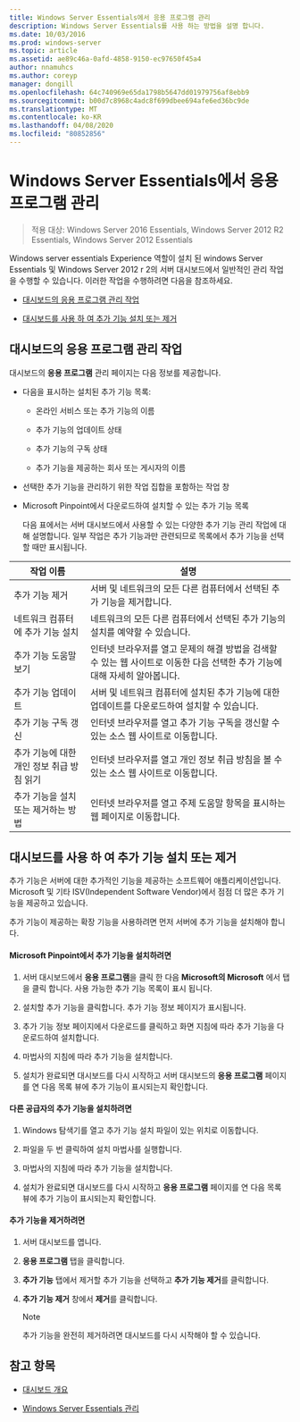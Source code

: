 ```yaml
---
title: Windows Server Essentials에서 응용 프로그램 관리
description: Windows Server Essentials를 사용 하는 방법을 설명 합니다.
ms.date: 10/03/2016
ms.prod: windows-server
ms.topic: article
ms.assetid: ae89c46a-0afd-4858-9150-ec97650f45a4
author: nnamuhcs
ms.author: coreyp
manager: dongill
ms.openlocfilehash: 64c740969e65da1798b5647dd01979756af8ebb9
ms.sourcegitcommit: b00d7c8968c4adc8f699dbee694afe6ed36bc9de
ms.translationtype: MT
ms.contentlocale: ko-KR
ms.lasthandoff: 04/08/2020
ms.locfileid: "80852856"
---
```

# <a name="manage-applications-in-windows-server-essentials"></a>Windows Server Essentials에서 응용 프로그램 관리

>적용 대상: Windows Server 2016 Essentials, Windows Server 2012 R2 Essentials, Windows Server 2012 Essentials
 
 Windows server essentials Experience 역할이 설치 된 windows Server Essentials 및 Windows Server 2012 r 2의 서버 대시보드에서 일반적인 관리 작업을 수행할 수 있습니다. 이러한 작업을 수행하려면 다음을 참조하세요.  
  
-   [대시보드의 응용 프로그램 관리 작업](Manage-Applications-in-Windows-Server-Essentials.md#BKMK_1)  
  
-   [대시보드를 사용 하 여 추가 기능 설치 또는 제거](Manage-Applications-in-Windows-Server-Essentials.md#BKMK_2)  
  
##  <a name="application-management-tasks-in-the-dashboard"></a><a name="BKMK_1"></a>대시보드의 응용 프로그램 관리 작업  
 대시보드의 **응용 프로그램** 관리 페이지는 다음 정보를 제공합니다.  
  
- 다음을 표시하는 설치된 추가 기능 목록:  
  
  -   온라인 서비스 또는 추가 기능의 이름  
  
  -   추가 기능의 업데이트 상태  
  
  -   추가 기능의 구독 상태  
  
  -   추가 기능을 제공하는 회사 또는 게시자의 이름  
  
- 선택한 추가 기능을 관리하기 위한 작업 집합을 포함하는 작업 창  
  
- Microsoft Pinpoint에서 다운로드하여 설치할 수 있는 추가 기능 목록  
  
  다음 표에서는 서버 대시보드에서 사용할 수 있는 다양한 추가 기능 관리 작업에 대해 설명합니다. 일부 작업은 추가 기능과만 관련되므로 목록에서 추가 기능을 선택할 때만 표시됩니다.  
  
|작업 이름|설명|  
|---------------|-----------------|  
|추가 기능 제거|서버 및 네트워크의 모든 다른 컴퓨터에서 선택된 추가 기능을 제거합니다.|  
|네트워크 컴퓨터에 추가 기능 설치|네트워크의 모든 다른 컴퓨터에서 선택된 추가 기능의 설치를 예약할 수 있습니다.|  
|추가 기능 도움말 보기|인터넷 브라우저를 열고 문제의 해결 방법을 검색할 수 있는 웹 사이트로 이동한 다음 선택한 추가 기능에 대해 자세히 알아봅니다.|  
|추가 기능 업데이트|서버 및 네트워크 컴퓨터에 설치된 추가 기능에 대한 업데이트를 다운로드하여 설치할 수 있습니다.|  
|추가 기능 구독 갱신|인터넷 브라우저를 열고 추가 기능 구독을 갱신할 수 있는 소스 웹 사이트로 이동합니다.|  
|추가 기능에 대한 개인 정보 취급 방침 읽기|인터넷 브라우저를 열고 개인 정보 취급 방침을 볼 수 있는 소스 웹 사이트로 이동합니다.|  
|추가 기능을 설치 또는 제거하는 방법|인터넷 브라우저를 열고 주제 도움말 항목을 표시하는 웹 페이지로 이동합니다.|  
  
##  <a name="install-or-remove-add-ins-using-the-dashboard"></a><a name="BKMK_2"></a>대시보드를 사용 하 여 추가 기능 설치 또는 제거  
 추가 기능은 서버에 대한 추가적인 기능을 제공하는 소프트웨어 애플리케이션입니다. Microsoft 및 기타 ISV(Independent Software Vendor)에서 점점 더 많은 추가 기능을 제공하고 있습니다.  
  
 추가 기능이 제공하는 확장 기능을 사용하려면 먼저 서버에 추가 기능을 설치해야 합니다.  
  
#### <a name="to-install-an-add-in-from-microsoft-pinpoint"></a>Microsoft Pinpoint에서 추가 기능을 설치하려면  
  
1.  서버 대시보드에서 **응용 프로그램**을 클릭 한 다음 **Microsoft의 Microsoft** 에서 탭을 클릭 합니다.  사용 가능한 추가 기능 목록이 표시 됩니다.  
  
2.  설치할 추가 기능을 클릭합니다. 추가 기능 정보 페이지가 표시됩니다.  
  
3.  추가 기능 정보 페이지에서 다운로드를 클릭하고 화면 지침에 따라 추가 기능을 다운로드하여 설치합니다.  
  
4.  마법사의 지침에 따라 추가 기능을 설치합니다.  
  
5.  설치가 완료되면 대시보드를 다시 시작하고 서버 대시보드의 **응용 프로그램** 페이지를 연 다음 목록 뷰에 추가 기능이 표시되는지 확인합니다.  
  
#### <a name="to-install-an-add-in-from-another-provider"></a>다른 공급자의 추가 기능을 설치하려면  
  
1.  Windows 탐색기를 열고 추가 기능 설치 파일이 있는 위치로 이동합니다.  
  
2.  파일을 두 번 클릭하여 설치 마법사를 실행합니다.  
  
3.  마법사의 지침에 따라 추가 기능을 설치합니다.  
  
4.  설치가 완료되면 대시보드를 다시 시작하고 **응용 프로그램** 페이지를 연 다음 목록 뷰에 추가 기능이 표시되는지 확인합니다.  
  
#### <a name="to-remove-an-add-in"></a>추가 기능을 제거하려면  
  
1.  서버 대시보드를 엽니다.  
  
2.  **응용 프로그램** 탭을 클릭합니다.  
  
3.  **추가 기능** 탭에서 제거할 추가 기능을 선택하고 **추가 기능 제거**를 클릭합니다.  
  
4.  **추가 기능 제거** 창에서 **제거**를 클릭합니다.  
  
    > [!NOTE]
    >  추가 기능을 완전히 제거하려면 대시보드를 다시 시작해야 할 수 있습니다.  
  
## <a name="see-also"></a>참고 항목  
  
-   [대시보드 개요](Overview-of-the-Dashboard-in-Windows-Server-Essentials.md)  
  
-   [Windows Server Essentials 관리](Manage-Windows-Server-Essentials.md)
